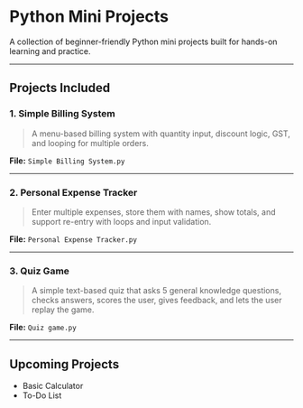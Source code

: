 # Python Mini Projects

A collection of beginner-friendly Python mini projects built for hands-on learning and practice.

---

## Projects Included

### 1. Simple Billing System
> A menu-based billing system with quantity input, discount logic, GST, and looping for multiple orders.

**File:** `Simple Billing System.py`

---

### 2. Personal Expense Tracker
> Enter multiple expenses, store them with names, show totals, and support re-entry with loops and input validation.

**File:** `Personal Expense Tracker.py`

---

### 3. Quiz Game
> A simple text-based quiz that asks 5 general knowledge questions, checks answers, scores the user, gives feedback, and lets the user replay the game.

**File:** `Quiz game.py`

---

## Upcoming Projects

- Basic Calculator
- To-Do List
